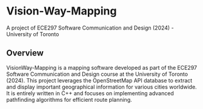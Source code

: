 # Vision-Way-Mapping
A project of ECE297 Software Communication and Design (2024) -University of Toronto



## Overview
VisionWay-Mapping is a mapping software developed as part of the ECE297 Software Communication and Design course at the University of Toronto (2024). This project leverages the OpenStreetMap API database to extract and display important geographical information for various cities worldwide. It is entirely written in C++ and focuses on implementing advanced pathfinding algorithms for efficient route planning.
